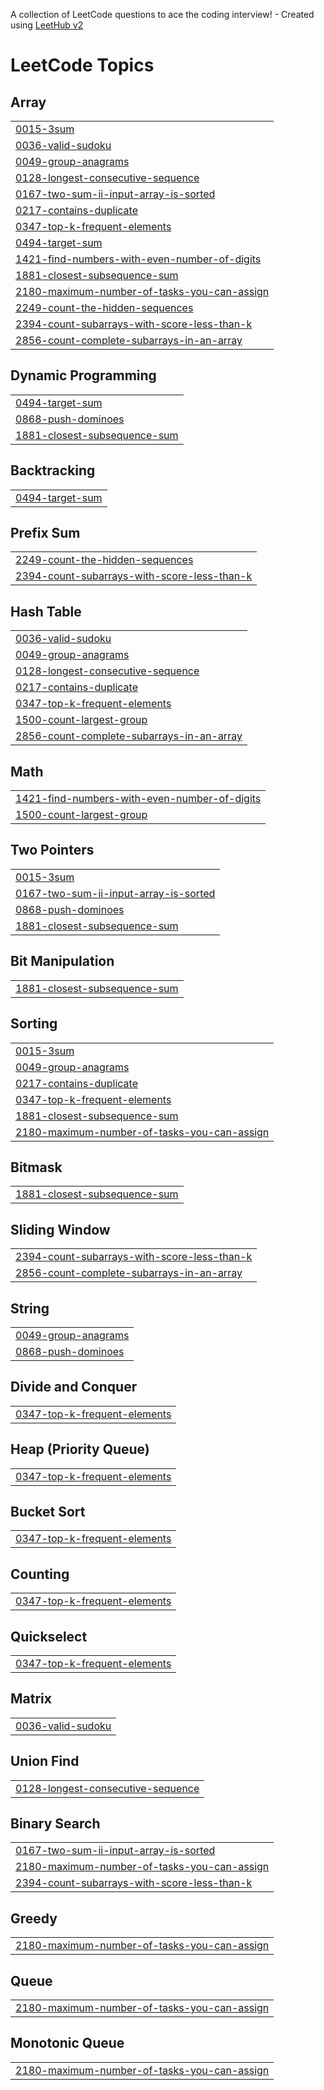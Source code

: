 A collection of LeetCode questions to ace the coding interview! - Created using [LeetHub v2](https://github.com/arunbhardwaj/LeetHub-2.0)
<!---LeetCode Topics Start-->
# LeetCode Topics
## Array
|  |
| ------- |
| [0015-3sum](https://github.com/muhammadadilbankar/LeetCode-grind/tree/master/0015-3sum) |
| [0036-valid-sudoku](https://github.com/muhammadadilbankar/LeetCode-grind/tree/master/0036-valid-sudoku) |
| [0049-group-anagrams](https://github.com/muhammadadilbankar/LeetCode-grind/tree/master/0049-group-anagrams) |
| [0128-longest-consecutive-sequence](https://github.com/muhammadadilbankar/LeetCode-grind/tree/master/0128-longest-consecutive-sequence) |
| [0167-two-sum-ii-input-array-is-sorted](https://github.com/muhammadadilbankar/LeetCode-grind/tree/master/0167-two-sum-ii-input-array-is-sorted) |
| [0217-contains-duplicate](https://github.com/muhammadadilbankar/LeetCode-grind/tree/master/0217-contains-duplicate) |
| [0347-top-k-frequent-elements](https://github.com/muhammadadilbankar/LeetCode-grind/tree/master/0347-top-k-frequent-elements) |
| [0494-target-sum](https://github.com/muhammadadilbankar/LeetCode-grind/tree/master/0494-target-sum) |
| [1421-find-numbers-with-even-number-of-digits](https://github.com/muhammadadilbankar/LeetCode-grind/tree/master/1421-find-numbers-with-even-number-of-digits) |
| [1881-closest-subsequence-sum](https://github.com/muhammadadilbankar/LeetCode-grind/tree/master/1881-closest-subsequence-sum) |
| [2180-maximum-number-of-tasks-you-can-assign](https://github.com/muhammadadilbankar/LeetCode-grind/tree/master/2180-maximum-number-of-tasks-you-can-assign) |
| [2249-count-the-hidden-sequences](https://github.com/muhammadadilbankar/LeetCode-grind/tree/master/2249-count-the-hidden-sequences) |
| [2394-count-subarrays-with-score-less-than-k](https://github.com/muhammadadilbankar/LeetCode-grind/tree/master/2394-count-subarrays-with-score-less-than-k) |
| [2856-count-complete-subarrays-in-an-array](https://github.com/muhammadadilbankar/LeetCode-grind/tree/master/2856-count-complete-subarrays-in-an-array) |
## Dynamic Programming
|  |
| ------- |
| [0494-target-sum](https://github.com/muhammadadilbankar/LeetCode-grind/tree/master/0494-target-sum) |
| [0868-push-dominoes](https://github.com/muhammadadilbankar/LeetCode-grind/tree/master/0868-push-dominoes) |
| [1881-closest-subsequence-sum](https://github.com/muhammadadilbankar/LeetCode-grind/tree/master/1881-closest-subsequence-sum) |
## Backtracking
|  |
| ------- |
| [0494-target-sum](https://github.com/muhammadadilbankar/LeetCode-grind/tree/master/0494-target-sum) |
## Prefix Sum
|  |
| ------- |
| [2249-count-the-hidden-sequences](https://github.com/muhammadadilbankar/LeetCode-grind/tree/master/2249-count-the-hidden-sequences) |
| [2394-count-subarrays-with-score-less-than-k](https://github.com/muhammadadilbankar/LeetCode-grind/tree/master/2394-count-subarrays-with-score-less-than-k) |
## Hash Table
|  |
| ------- |
| [0036-valid-sudoku](https://github.com/muhammadadilbankar/LeetCode-grind/tree/master/0036-valid-sudoku) |
| [0049-group-anagrams](https://github.com/muhammadadilbankar/LeetCode-grind/tree/master/0049-group-anagrams) |
| [0128-longest-consecutive-sequence](https://github.com/muhammadadilbankar/LeetCode-grind/tree/master/0128-longest-consecutive-sequence) |
| [0217-contains-duplicate](https://github.com/muhammadadilbankar/LeetCode-grind/tree/master/0217-contains-duplicate) |
| [0347-top-k-frequent-elements](https://github.com/muhammadadilbankar/LeetCode-grind/tree/master/0347-top-k-frequent-elements) |
| [1500-count-largest-group](https://github.com/muhammadadilbankar/LeetCode-grind/tree/master/1500-count-largest-group) |
| [2856-count-complete-subarrays-in-an-array](https://github.com/muhammadadilbankar/LeetCode-grind/tree/master/2856-count-complete-subarrays-in-an-array) |
## Math
|  |
| ------- |
| [1421-find-numbers-with-even-number-of-digits](https://github.com/muhammadadilbankar/LeetCode-grind/tree/master/1421-find-numbers-with-even-number-of-digits) |
| [1500-count-largest-group](https://github.com/muhammadadilbankar/LeetCode-grind/tree/master/1500-count-largest-group) |
## Two Pointers
|  |
| ------- |
| [0015-3sum](https://github.com/muhammadadilbankar/LeetCode-grind/tree/master/0015-3sum) |
| [0167-two-sum-ii-input-array-is-sorted](https://github.com/muhammadadilbankar/LeetCode-grind/tree/master/0167-two-sum-ii-input-array-is-sorted) |
| [0868-push-dominoes](https://github.com/muhammadadilbankar/LeetCode-grind/tree/master/0868-push-dominoes) |
| [1881-closest-subsequence-sum](https://github.com/muhammadadilbankar/LeetCode-grind/tree/master/1881-closest-subsequence-sum) |
## Bit Manipulation
|  |
| ------- |
| [1881-closest-subsequence-sum](https://github.com/muhammadadilbankar/LeetCode-grind/tree/master/1881-closest-subsequence-sum) |
## Sorting
|  |
| ------- |
| [0015-3sum](https://github.com/muhammadadilbankar/LeetCode-grind/tree/master/0015-3sum) |
| [0049-group-anagrams](https://github.com/muhammadadilbankar/LeetCode-grind/tree/master/0049-group-anagrams) |
| [0217-contains-duplicate](https://github.com/muhammadadilbankar/LeetCode-grind/tree/master/0217-contains-duplicate) |
| [0347-top-k-frequent-elements](https://github.com/muhammadadilbankar/LeetCode-grind/tree/master/0347-top-k-frequent-elements) |
| [1881-closest-subsequence-sum](https://github.com/muhammadadilbankar/LeetCode-grind/tree/master/1881-closest-subsequence-sum) |
| [2180-maximum-number-of-tasks-you-can-assign](https://github.com/muhammadadilbankar/LeetCode-grind/tree/master/2180-maximum-number-of-tasks-you-can-assign) |
## Bitmask
|  |
| ------- |
| [1881-closest-subsequence-sum](https://github.com/muhammadadilbankar/LeetCode-grind/tree/master/1881-closest-subsequence-sum) |
## Sliding Window
|  |
| ------- |
| [2394-count-subarrays-with-score-less-than-k](https://github.com/muhammadadilbankar/LeetCode-grind/tree/master/2394-count-subarrays-with-score-less-than-k) |
| [2856-count-complete-subarrays-in-an-array](https://github.com/muhammadadilbankar/LeetCode-grind/tree/master/2856-count-complete-subarrays-in-an-array) |
## String
|  |
| ------- |
| [0049-group-anagrams](https://github.com/muhammadadilbankar/LeetCode-grind/tree/master/0049-group-anagrams) |
| [0868-push-dominoes](https://github.com/muhammadadilbankar/LeetCode-grind/tree/master/0868-push-dominoes) |
## Divide and Conquer
|  |
| ------- |
| [0347-top-k-frequent-elements](https://github.com/muhammadadilbankar/LeetCode-grind/tree/master/0347-top-k-frequent-elements) |
## Heap (Priority Queue)
|  |
| ------- |
| [0347-top-k-frequent-elements](https://github.com/muhammadadilbankar/LeetCode-grind/tree/master/0347-top-k-frequent-elements) |
## Bucket Sort
|  |
| ------- |
| [0347-top-k-frequent-elements](https://github.com/muhammadadilbankar/LeetCode-grind/tree/master/0347-top-k-frequent-elements) |
## Counting
|  |
| ------- |
| [0347-top-k-frequent-elements](https://github.com/muhammadadilbankar/LeetCode-grind/tree/master/0347-top-k-frequent-elements) |
## Quickselect
|  |
| ------- |
| [0347-top-k-frequent-elements](https://github.com/muhammadadilbankar/LeetCode-grind/tree/master/0347-top-k-frequent-elements) |
## Matrix
|  |
| ------- |
| [0036-valid-sudoku](https://github.com/muhammadadilbankar/LeetCode-grind/tree/master/0036-valid-sudoku) |
## Union Find
|  |
| ------- |
| [0128-longest-consecutive-sequence](https://github.com/muhammadadilbankar/LeetCode-grind/tree/master/0128-longest-consecutive-sequence) |
## Binary Search
|  |
| ------- |
| [0167-two-sum-ii-input-array-is-sorted](https://github.com/muhammadadilbankar/LeetCode-grind/tree/master/0167-two-sum-ii-input-array-is-sorted) |
| [2180-maximum-number-of-tasks-you-can-assign](https://github.com/muhammadadilbankar/LeetCode-grind/tree/master/2180-maximum-number-of-tasks-you-can-assign) |
| [2394-count-subarrays-with-score-less-than-k](https://github.com/muhammadadilbankar/LeetCode-grind/tree/master/2394-count-subarrays-with-score-less-than-k) |
## Greedy
|  |
| ------- |
| [2180-maximum-number-of-tasks-you-can-assign](https://github.com/muhammadadilbankar/LeetCode-grind/tree/master/2180-maximum-number-of-tasks-you-can-assign) |
## Queue
|  |
| ------- |
| [2180-maximum-number-of-tasks-you-can-assign](https://github.com/muhammadadilbankar/LeetCode-grind/tree/master/2180-maximum-number-of-tasks-you-can-assign) |
## Monotonic Queue
|  |
| ------- |
| [2180-maximum-number-of-tasks-you-can-assign](https://github.com/muhammadadilbankar/LeetCode-grind/tree/master/2180-maximum-number-of-tasks-you-can-assign) |
<!---LeetCode Topics End-->